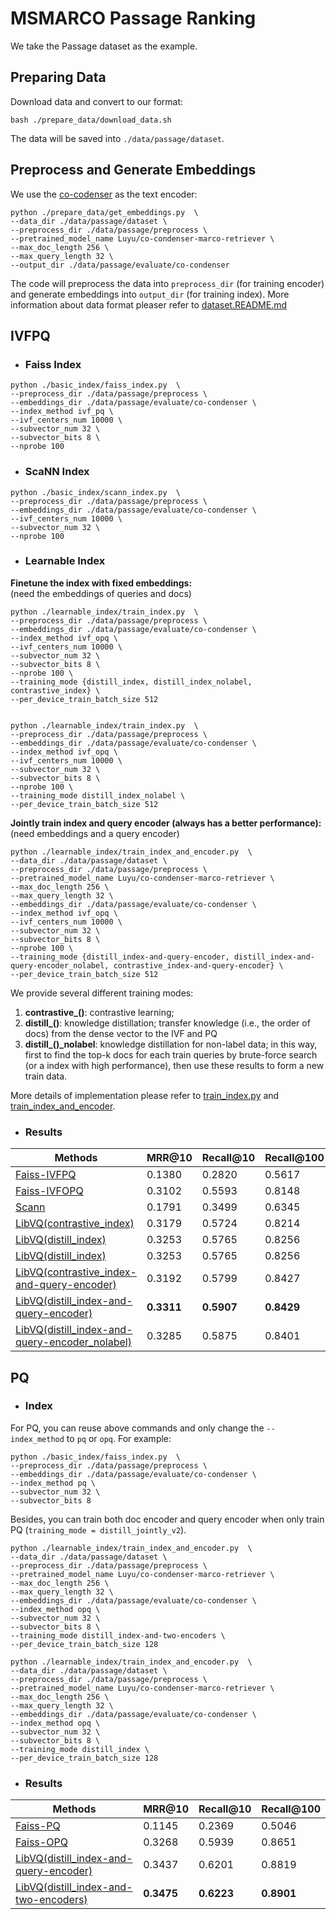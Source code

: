 # MSMARCO Passage Ranking
We take the Passage dataset as the example.   

## Preparing Data
Download data and convert to our format:
```
bash ./prepare_data/download_data.sh
```
The data will be saved into `./data/passage/dataset`.


## Preprocess and Generate Embeddings 
We use the [co-codenser](https://github.com/luyug/Condenser) as the text encoder:
```
python ./prepare_data/get_embeddings.py  \
--data_dir ./data/passage/dataset \
--preprocess_dir ./data/passage/preprocess \
--pretrained_model_name Luyu/co-condenser-marco-retriever \
--max_doc_length 256 \
--max_query_length 32 \
--output_dir ./data/passage/evaluate/co-condenser 
```
The code will preprocess the data into `preprocess_dir` (for training encoder)
and generate embeddings into `output_dir` (for training index). More information about data format 
pleaser refer to [dataset.README.md](../../LibVQ/dataset/README.md)



## IVFPQ
+ ### Faiss Index
```
python ./basic_index/faiss_index.py  \
--preprocess_dir ./data/passage/preprocess \
--embeddings_dir ./data/passage/evaluate/co-condenser \
--index_method ivf_pq \
--ivf_centers_num 10000 \
--subvector_num 32 \
--subvector_bits 8 \
--nprobe 100
```

+ ### ScaNN Index
```
python ./basic_index/scann_index.py  \
--preprocess_dir ./data/passage/preprocess \
--embeddings_dir ./data/passage/evaluate/co-condenser \
--ivf_centers_num 10000 \
--subvector_num 32 \
--nprobe 100
```


+ ### Learnable Index
**Finetune the index with fixed embeddings:**  
(need the embeddings of queries and docs)
```
python ./learnable_index/train_index.py  \
--preprocess_dir ./data/passage/preprocess \
--embeddings_dir ./data/passage/evaluate/co-condenser \
--index_method ivf_opq \
--ivf_centers_num 10000 \
--subvector_num 32 \
--subvector_bits 8 \
--nprobe 100 \
--training_mode {distill_index, distill_index_nolabel, contrastive_index} \
--per_device_train_batch_size 512


python ./learnable_index/train_index.py  \
--preprocess_dir ./data/passage/preprocess \
--embeddings_dir ./data/passage/evaluate/co-condenser \
--index_method ivf_opq \
--ivf_centers_num 10000 \
--subvector_num 32 \
--subvector_bits 8 \
--nprobe 100 \
--training_mode distill_index_nolabel \
--per_device_train_batch_size 512
```

**Jointly train index and query encoder (always has a better performance):**  
(need embeddings and a query encoder)
```
python ./learnable_index/train_index_and_encoder.py  \
--data_dir ./data/passage/dataset \
--preprocess_dir ./data/passage/preprocess \
--pretrained_model_name Luyu/co-condenser-marco-retriever \
--max_doc_length 256 \
--max_query_length 32 \
--embeddings_dir ./data/passage/evaluate/co-condenser \
--index_method ivf_opq \
--ivf_centers_num 10000 \
--subvector_num 32 \
--subvector_bits 8 \
--nprobe 100 \
--training_mode {distill_index-and-query-encoder, distill_index-and-query-encoder_nolabel, contrastive_index-and-query-encoder} \
--per_device_train_batch_size 512
```
We provide several different training modes:
1. **contrastive_()**: contrastive learning;
2. **distill_()**: knowledge distillation; transfer knowledge (i.e., the order of docs) from the dense vector to the IVF and PQ
3. **distill_()_nolabel**: knowledge distillation for non-label data; in this way, 
first to find the top-k docs for each train queries by brute-force search (or a index with high performance), 
then use these results to form a new train data.    

More details of implementation please refer to [train_index.py](train_index.py) and [train_index_and_encoder](train_index_and_encoder.py).


+ ### Results

Methods | MRR@10 | Recall@10 | Recall@100 | 
------- | ------- | ------- |  ------- |
[Faiss-IVFPQ](./examples/MSMARCO/basic_index/faiss_index.py) | 0.1380 | 0.2820 | 0.5617 |  
[Faiss-IVFOPQ](./examples/MSMARCO/basic_index/faiss_index.py) | 0.3102 | 0.5593 | 0.8148 |  
[Scann](./examples/MSMARCO/basic_index/scann_index.py) | 0.1791 | 0.3499 | 0.6345 | 
[LibVQ(contrastive_index)](./examples/MSMARCO/learnable_index/train_index.py) | 0.3179 | 0.5724 | 0.8214 | 
[LibVQ(distill_index)](./examples/MSMARCO/learnable_index/train_index.py) | 0.3253 | 0.5765 | 0.8256 | 
[LibVQ(distill_index)](./examples/MSMARCO/learnable_index/train_index.py) | 0.3253 | 0.5765 | 0.8256 | 
[LibVQ(contrastive_index-and-query-encoder)](./examples/MSMARCO/learnable_index/train_index_and_encoder.py) | 0.3192 | 0.5799 | 0.8427 |  
[LibVQ(distill_index-and-query-encoder)](./examples/MSMARCO/learnable_index/train_index_and_encoder.py) | **0.3311** | **0.5907** | **0.8429** |  
[LibVQ(distill_index-and-query-encoder_nolabel)](./examples/MSMARCO/learnable_index/train_index_and_encoder.py) | 0.3285 | 0.5875 | 0.8401 | 




## PQ
+ ### Index      
For PQ, you can reuse above commands and only change the `--index_method` to `pq` or `opq`.
For example:
```
python ./basic_index/faiss_index.py  \
--preprocess_dir ./data/passage/preprocess \
--embeddings_dir ./data/passage/evaluate/co-condenser \
--index_method pq \
--subvector_num 32 \
--subvector_bits 8 
```

Besides, you can train both doc encoder and query encoder when only train PQ (`training_mode = distill_jointly_v2`).
```
python ./learnable_index/train_index_and_encoder.py  \
--data_dir ./data/passage/dataset \
--preprocess_dir ./data/passage/preprocess \
--pretrained_model_name Luyu/co-condenser-marco-retriever \
--max_doc_length 256 \
--max_query_length 32 \
--embeddings_dir ./data/passage/evaluate/co-condenser \
--index_method opq \
--subvector_num 32 \
--subvector_bits 8 \
--training_mode distill_index-and-two-encoders \
--per_device_train_batch_size 128

python ./learnable_index/train_index_and_encoder.py  \
--data_dir ./data/passage/dataset \
--preprocess_dir ./data/passage/preprocess \
--pretrained_model_name Luyu/co-condenser-marco-retriever \
--max_doc_length 256 \
--max_query_length 32 \
--embeddings_dir ./data/passage/evaluate/co-condenser \
--index_method opq \
--subvector_num 32 \
--subvector_bits 8 \
--training_mode distill_index \
--per_device_train_batch_size 128
```

+ ### Results

Methods | MRR@10 | Recall@10 | Recall@100 | 
------- | ------- | ------- |  ------- | 
[Faiss-PQ](./examples/MSMARCO/basic_index/faiss_index.py) | 0.1145 | 0.2369 | 0.5046 |  
[Faiss-OPQ](./examples/MSMARCO/basic_index/faiss_index.py) | 0.3268 | 0.5939 | 0.8651 |    
[LibVQ(distill_index-and-query-encoder)](./examples/MSMARCO/learnable_index/train_index_and_encoder.py) | 0.3437 | 0.6201 | 0.8819 | 
[LibVQ(distill_index-and-two-encoders)](./examples/MSMARCO/learnable_index/train_index_and_encoder.py) | **0.3475** | **0.6223** | **0.8901** |  


